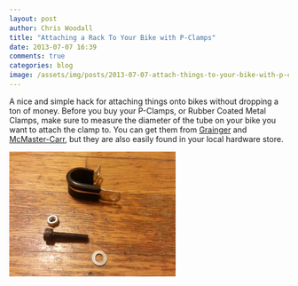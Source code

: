 ```yaml
---
layout: post
author: Chris Woodall
title: "Attaching a Rack To Your Bike with P-Clamps"
date: 2013-07-07 16:39
comments: true
categories: blog
image: /assets/img/posts/2013-07-07-attach-things-to-your-bike-with-p-clamps/banner.jpg
---
```


A nice and simple hack for attaching things onto bikes without dropping a ton of money. 
Before you buy your P-Clamps, or Rubber Coated Metal Clamps, make sure to measure the 
diameter of the tube on your bike you want to attach the clamp to. You can get them from 
[Grainger](http://www.grainger.com/Grainger/ecatalog/N-1z0dvfc) and
[McMaster-Carr](http://www.mcmaster.com/), but they are also easily found in your local 
hardware store.

<!-- more -->


<img src="/assets/img/posts/2013-07-07-attach-things-to-your-bike-with-p-clamps/01.jpg" width="300px" />